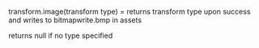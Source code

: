 transform.image(transform type) = returns transform type upon success and writes to bitmapwrite.bmp in assets

returns null if no type specified

